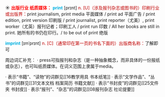 ☀ <font color="red">**出版行业 纸质媒体：**</font>
<font color="sky blue">**print**</font> [prɪnt] 
<font color="#c00000">n. [U]（涉及报刊杂志或图书的）印刷行业或出版界：</font>print journalism, print media 平面媒体 / print ad 平面广告 / print edition, print version 印刷版 / print journalist, print reporter（尤美）, print worker（尤英）报刊记者；印刷工人 / print run 印数 / All her books are still in print. 她所有的书仍在印行。/ to be out of print 绝版
           
<font color="sky blue">**imprint**</font> [ɪmˈprɪnt]
<font color="#c00000">n. [C]（通常印在第一页的书名下面的）出版商名称：</font>了解即可

周边词汇补充：
· press可指报刊和杂志（是一种抽象概念，而非具体的一份报纸或杂志），也可叫纸质媒体。在词义范围上隶属于media。

· 表示“书籍”、“读物”的词群见[[16教学用具 书本纸笔]]
· 表示“文学作品”、“丛书”的词群见[[31文本文档 档案简历 书籍文献]]
· 表示“书封皮”的词群见[[25文件夹 书封皮]]
· 表示“报刊”、“杂志”的词群见[[08报刊杂志 社论提要]]
